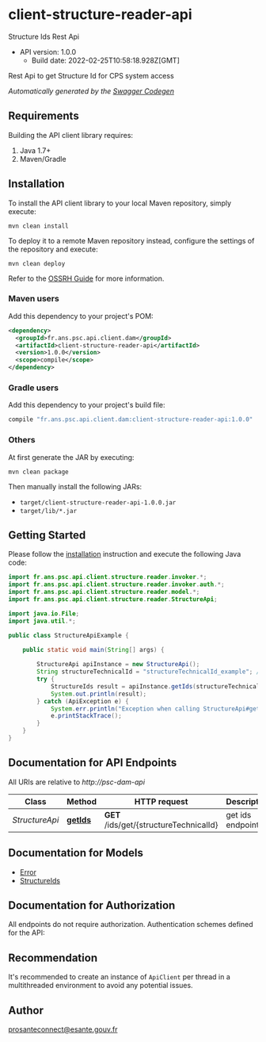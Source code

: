 # client-structure-reader-api

Structure Ids Rest Api
- API version: 1.0.0
  - Build date: 2022-02-25T10:58:18.928Z[GMT]

Rest Api to get Structure Id for CPS system access


*Automatically generated by the [Swagger Codegen](https://github.com/swagger-api/swagger-codegen)*


## Requirements

Building the API client library requires:
1. Java 1.7+
2. Maven/Gradle

## Installation

To install the API client library to your local Maven repository, simply execute:

```shell
mvn clean install
```

To deploy it to a remote Maven repository instead, configure the settings of the repository and execute:

```shell
mvn clean deploy
```

Refer to the [OSSRH Guide](http://central.sonatype.org/pages/ossrh-guide.html) for more information.

### Maven users

Add this dependency to your project's POM:

```xml
<dependency>
  <groupId>fr.ans.psc.api.client.dam</groupId>
  <artifactId>client-structure-reader-api</artifactId>
  <version>1.0.0</version>
  <scope>compile</scope>
</dependency>
```

### Gradle users

Add this dependency to your project's build file:

```groovy
compile "fr.ans.psc.api.client.dam:client-structure-reader-api:1.0.0"
```

### Others

At first generate the JAR by executing:

```shell
mvn clean package
```

Then manually install the following JARs:

* `target/client-structure-reader-api-1.0.0.jar`
* `target/lib/*.jar`

## Getting Started

Please follow the [installation](#installation) instruction and execute the following Java code:

```java
import fr.ans.psc.api.client.structure.reader.invoker.*;
import fr.ans.psc.api.client.structure.reader.invoker.auth.*;
import fr.ans.psc.api.client.structure.reader.model.*;
import fr.ans.psc.api.client.structure.reader.StructureApi;

import java.io.File;
import java.util.*;

public class StructureApiExample {

    public static void main(String[] args) {
        
        StructureApi apiInstance = new StructureApi();
        String structureTechnicalId = "structureTechnicalId_example"; // String | Structure Technical ID
        try {
            StructureIds result = apiInstance.getIds(structureTechnicalId);
            System.out.println(result);
        } catch (ApiException e) {
            System.err.println("Exception when calling StructureApi#getIds");
            e.printStackTrace();
        }
    }
}
```

## Documentation for API Endpoints

All URIs are relative to *http://psc-dam-api*

Class | Method | HTTP request | Description
------------ | ------------- | ------------- | -------------
*StructureApi* | [**getIds**](docs/StructureApi.md#getIds) | **GET** /ids/get/{structureTechnicalId} | get ids endpoint

## Documentation for Models

 - [Error](docs/Error.md)
 - [StructureIds](docs/StructureIds.md)

## Documentation for Authorization

All endpoints do not require authorization.
Authentication schemes defined for the API:

## Recommendation

It's recommended to create an instance of `ApiClient` per thread in a multithreaded environment to avoid any potential issues.

## Author

prosanteconnect@esante.gouv.fr
